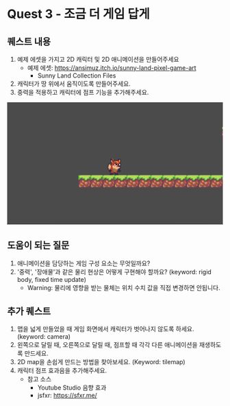 # Quest 3 - 조금 더 게임 답게
## 퀘스트 내용
1. 예제 에셋을 가지고 2D 캐릭터 및 2D 애니메이션을 만들어주세요
	- 예제 에셋: https://ansimuz.itch.io/sunny-land-pixel-game-art
	  - Sunny Land Collection Files
2. 캐릭터가 땅 위에서 움직이도록 만들어주세요.
3. 중력을 적용하고 캐릭터에 점프 기능을 추가해주세요.

![](media/Quest3.gif)
## 도움이 되는 질문
1. 애니메이션을 담당하는 게임 구성 요소는 무엇일까요?
2. '중력', '장애물'과 같은 물리 현상은 어떻게 구현해야 할까요? (keyword: rigid body, fixed time update)
	- Warning: 물리에 영향을 받는 물체는 위치 수치 값을 직접 변경하면 안됩니다.

## 추가 퀘스트
1. 맵을 넓게 만들었을 때 게임 화면에서 캐릭터가 벗어나지 않도록 하세요. (keyword: camera)
2. 왼쪽으로 달릴 때, 오른쪽으로 달릴 때, 점프할 때 각각 다른 애니메이션을 재생하도록 만드세요.
3. 2D map을 손쉽게 만드는 방법을 찾아보세요. (Keyword: tilemap)
4. 캐릭터 점프 효과음을 추가해주세요.
   - 참고 소스
     - Youtube Studio 음향 효과
     - jsfxr: https://sfxr.me/